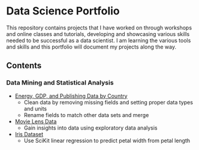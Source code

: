 # Data Science Portfolio

This repository contains projects that I have worked on through workshops and online classes and tutorials, developing and showcasing various skills needed to be successful as a data scientist. I am learning the various tools and skills and this portfolio will document my projects along the way.

## Contents

### Data Mining and Statistical Analysis
* [Energy, GDP, and Publishing Data by Country](https://github.com/laurarnichols/dataSciencePortfolio/tree/master/energyGDPPublishing) 
   * Clean data by removing missing fields and setting proper data types and units
   * Rename fields to match other data sets and merge 
* [Movie Lens Data](https://github.com/laurarnichols/dataSciencePortfolio/tree/master/movieLens)
   * Gain insights into data using exploratory data analysis
* [Iris Dataset](https://github.com/laurarnichols/dataSciencePortfolio/tree/master/irisLinearRegression)
   * Use SciKit linear regression to predict petal width from petal length
